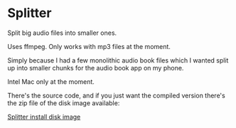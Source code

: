# Splitter
Split big audio files into smaller ones.

Uses ffmpeg. Only works with mp3 files at the moment.

Simply because I had a few monolithic audio book files which I wanted split up into smaller chunks for the audio book app on my phone.

Intel Mac only at the moment.

There's the source code, and if you just want the compiled version there's the zip file of the disk image available:

[Splitter install disk image](Splitter.dmg.zip)
